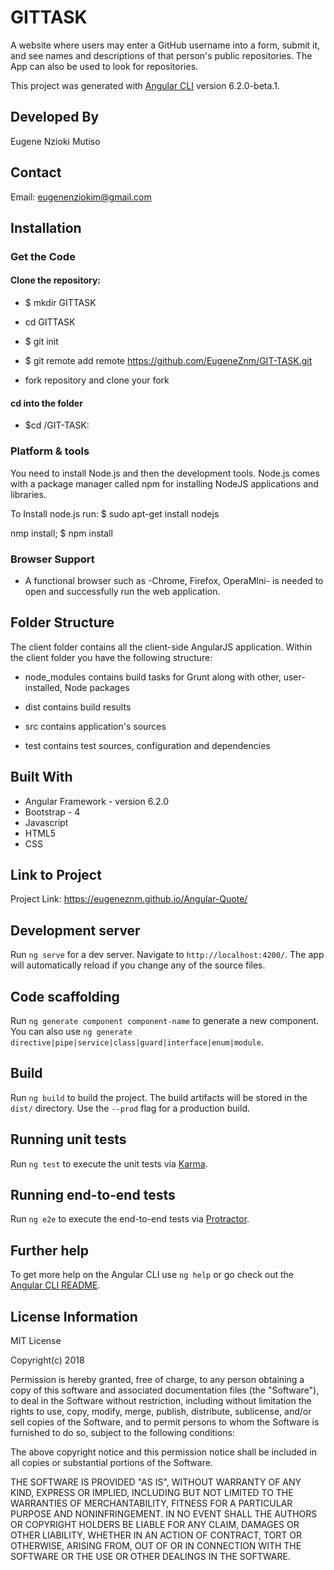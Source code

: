 # GITTASK

A website where users may enter a GitHub username into a form, submit it, and see names and descriptions of that person's public repositories. The App can also be used to look for repositories.

This project was generated with [Angular CLI](https://github.com/angular/angular-cli) version 6.2.0-beta.1.

## Developed By

Eugene Nzioki Mutiso

## Contact

Email: eugenenziokim@gmail.com

## Installation

### Get the Code

#### Clone the repository:

* $ mkdir GITTASK

* cd GITTASK

* $ git init

* $ git remote add remote https://github.com/EugeneZnm/GIT-TASK.git

* fork repository and clone your fork

#### cd into the folder

* $cd /GIT-TASK:

### Platform & tools

You need to install Node.js and then the development tools. Node.js comes with a package manager called npm for installing NodeJS applications and libraries.

To Install node.js run: $ sudo apt-get install nodejs

nmp install; $ npm install

### Browser Support

* A functional browser such as -Chrome, Firefox, OperaMIni- is needed to open and successfully run the web application.

## Folder Structure

The client folder contains all the client-side AngularJS application. Within the client folder you have the following structure:

* node_modules contains build tasks for Grunt along with other, user-installed, Node packages

* dist contains build results

* src contains application's sources

* test contains test sources, configuration and dependencies

## Built With

* Angular Framework - version 6.2.0
* Bootstrap - 4
* Javascript
* HTML5
* CSS

## Link to Project

Project Link: https://eugeneznm.github.io/Angular-Quote/

## Development server

Run `ng serve` for a dev server. Navigate to `http://localhost:4200/`. The app will automatically reload if you change any of the source files.

## Code scaffolding

Run `ng generate component component-name` to generate a new component. You can also use `ng generate directive|pipe|service|class|guard|interface|enum|module`.

## Build

Run `ng build` to build the project. The build artifacts will be stored in the `dist/` directory. Use the `--prod` flag for a production build.

## Running unit tests

Run `ng test` to execute the unit tests via [Karma](https://karma-runner.github.io).

## Running end-to-end tests

Run `ng e2e` to execute the end-to-end tests via [Protractor](http://www.protractortest.org/).

## Further help

To get more help on the Angular CLI use `ng help` or go check out the [Angular CLI README](https://github.com/angular/angular-cli/blob/master/README.md).

## License Information

MIT License

Copyright(c) 2018

Permission is hereby granted, free of charge, to any person obtaining a copy of this software and associated documentation files (the "Software"), to deal in the Software without restriction, including without limitation the rights to use, copy, modify, merge, publish, distribute, sublicense, and/or sell copies of the Software, and to permit persons to whom the Software is furnished to do so, subject to the following conditions:

The above copyright notice and this permission notice shall be included in all copies or substantial portions of the Software.

THE SOFTWARE IS PROVIDED "AS IS", WITHOUT WARRANTY OF ANY KIND, EXPRESS OR IMPLIED, INCLUDING BUT NOT LIMITED TO THE WARRANTIES OF MERCHANTABILITY, FITNESS FOR A PARTICULAR PURPOSE AND NONINFRINGEMENT. IN NO EVENT SHALL THE AUTHORS OR COPYRIGHT HOLDERS BE LIABLE FOR ANY CLAIM, DAMAGES OR OTHER LIABILITY, WHETHER IN AN ACTION OF CONTRACT, TORT OR OTHERWISE, ARISING FROM, OUT OF OR IN CONNECTION WITH THE SOFTWARE OR THE USE OR OTHER DEALINGS IN THE SOFTWARE.